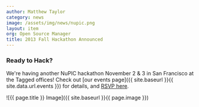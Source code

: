```yaml
---
author: Matthew Taylor
category: news
image: /assets/img/news/nupic.png
layout: item
org: Open Source Manager
title: 2013 Fall Hackathon Announced
---
```


### Ready to Hack?

We're having another NuPIC hackathon November 2 & 3 in San Francisco at the
Tagged offices! Check out
[our events page]({{ site.baseurl }}{{ site.data.url.events }}) for details, and
[RSVP here](http://www.meetup.com/numenta/events/136809782/).

![{{ page.title }} Image]({{ site.baseurl }}{{ page.image }})
